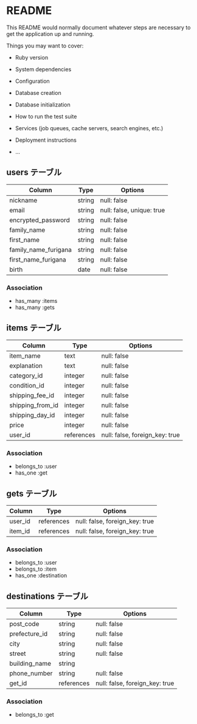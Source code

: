 # README

This README would normally document whatever steps are necessary to get the
application up and running.

Things you may want to cover:

* Ruby version

* System dependencies

* Configuration

* Database creation

* Database initialization

* How to run the test suite

* Services (job queues, cache servers, search engines, etc.)

* Deployment instructions

* ...

## users テーブル

| Column               | Type   | Options                   |
| -------------------- |--------| ------------------------- |
| nickname             | string | null: false               |
| email                | string | null: false, unique: true |
| encrypted_password   | string | null: false               |
| family_name          | string | null: false               |
| first_name           | string | null: false               |
| family_name_furigana | string | null: false               |
| first_name_furigana  | string | null: false               |
| birth                | date   | null: false               |


### Association

- has_many :items
- has_many :gets

## items テーブル

| Column           | Type       | Options                        |
| ---------------- | ---------- | ------------------------------ |
| item_name        | text       | null: false                    |
| explanation      | text       | null: false                    |
| category_id      | integer    | null: false                    |
| condition_id     | integer    | null: false                    |
| shipping_fee_id  | integer    | null: false                    |
| shipping_from_id | integer    | null: false                    |
| shipping_day_id  | integer    | null: false                    |
| price            | integer    | null: false                    |
| user_id          | references | null: false, foreign_key: true |


### Association

- belongs_to :user
- has_one :get

## gets テーブル

| Column    | Type       | Options                        |
| --------- | ---------- | ------------------------------ |
| user_id   | references | null: false, foreign_key: true |
| item_id   | references | null: false, foreign_key: true |


### Association

- belongs_to :user
- belongs_to :item
- has_one :destination

## destinations テーブル

| Column           | Type       | Options                           |
| ---------------- | ---------- | --------------------------------- |
| post_code        | string     | null: false                       |
| prefecture_id    | string     | null: false                       |
| city             | string     | null: false                       |
| street           | string     | null: false                       |
| building_name    | string     |                                   |
| phone_number     | string     | null: false                       |
| get_id           | references | null: false, foreign_key: true    |


### Association

- belongs_to :get